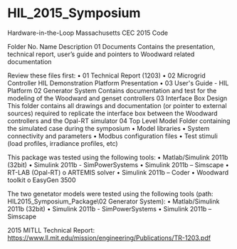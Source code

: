 # HIL_2015_Symposium
Hardware-in-the-Loop Massachusetts CEC 2015 Code

Folder
No.	Name	Description
01	Documents	Contains the presentation, technical report, user’s guide and pointers to Woodward related documentation

Review these files first:
•	01 Technical Report (1203)
•	02 Microgrid Controller HIL Demonstration Platform Presentation
•	03 User's Guide - HIL Platform
02	Generator System	Contains documentation and test for the modeling of the Woodward and genset controllers
03	Interface Box Design	This folder contains all drawings and documentation (or pointer to external sources) required to replicate the interface box between the Woodward controllers and the Opal-RT simulator
04	Top Level Model	Folder containing the simulated case during the symposium
•	Model libraries
•	System connectivity and parameters
•	Modbus configuration files
•	Test stimuli (load profiles, irradiance profiles, etc)


This package was tested using the following tools:
•	Matlab/Simulink 2011b (32bit)
•	Simulink 2011b - SimPowerSystems
•	Simulink 2011b – Simscape
•	RT-LAB (Opal-RT)
o	ARTEMIS solver
•	Simulink 2011b – Coder
•	Woodward toolkit
o	EasyGen 3500 

The two genetator models were tested using the following tools (path: HIL2015_Symposium_Package\02 Generator System):
•	Matlab/Simulink 2011b (32bit)
•	Simulink 2011b - SimPowerSystems
•	Simulink 2011b – Simscape

2015 MITLL Technical Report: 
https://www.ll.mit.edu/mission/engineering/Publications/TR-1203.pdf


